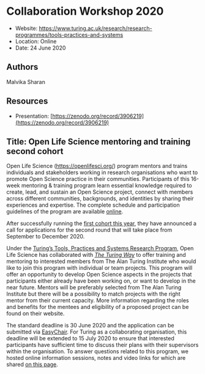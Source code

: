# Collaboration Workshop 2020

- Website: https://www.turing.ac.uk/research/research-programmes/tools-practices-and-systems
- Location: Online
- Date: 24 June 2020

## Authors

Malvika Sharan

## Resources

- Presentation: [https://zenodo.org/record/3906219](https://zenodo.org/record/3906219)

## Title: Open Life Science mentoring and training second cohort

Open Life Science (https://openlifesci.org/) program mentors and trains individuals and stakeholders working in research organisations who want to promote Open Science practice in their communities. 
Participants of this 16-week mentoring & training program learn essential knowledge required to create, lead, and sustain an Open Science project, connect with members across different communities, backgrounds, and identities by sharing their experiences and expertise. 
The complete schedule and participation guidelines of the program are available [online](https://openlifesci.org/syllabus). 

After successfully running the [first cohort this year](https://openlifesci.org/posts/2020/05/27/ols1-wrapup/), they have announced a call for applications for the second round that will take place from September to December 2020.

Under the [Turing’s Tools, Practices and Systems Research Program](https://www.turing.ac.uk/research/research-programmes/tools-practices-and-systems), Open Life Science has collaborated with [_The Turing Way_](https://www.turing.ac.uk/research/research-projects/turing-way-handbook-reproducible-data-science) to offer training and mentoring to interested members from The Alan Turing Institute who would like to join this program with individual or team projects. 
This program will offer an opportunity to develop Open Science aspects in the projects that participants either already have been working on, or want to develop in the near future. 
Mentors will be preferably selected from The Alan Turing Institute but there will be a possibility to match projects with the right mentor from their current capacity. 
More information regarding the roles and benefits for the mentees and eligibility of a proposed project can be found on their website.

The standard deadline is 30 June 2020 and the application can be submitted via [EasyChair](https://easychair.org/conferences/?conf=ols2). 
For Turing as a collaborating organisation, this deadline will be extended to 15 July 2020 to ensure that interested participants have sufficient time to discuss their plans with their supervisors within the organisation.
To answer questions related to this program, we hosted online information sessions, notes and video links for which are shared [on this page](https://openlifesci.org/ols-2#collaborators).
